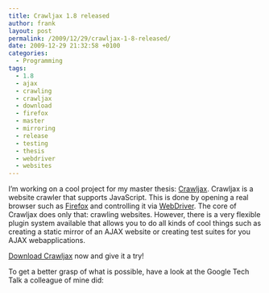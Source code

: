 ```yaml
---
title: Crawljax 1.8 released
author: frank
layout: post
permalink: /2009/12/29/crawljax-1-8-released/
date: 2009-12-29 21:32:58 +0100
categories:
  - Programming
tags:
  - 1.8
  - ajax
  - crawling
  - crawljax
  - download
  - firefox
  - master
  - mirroring
  - release
  - testing
  - thesis
  - webdriver
  - websites
---
```

I&#8217;m working on a cool project for my master thesis: [Crawljax][1]. Crawljax is a website crawler that supports JavaScript. This is done by opening a real browser such as [Firefox][2] and controlling it via [WebDriver][3]. The core of Crawljax does only that: crawling websites. However, there is a very flexible plugin system available that allows you to do all kinds of cool things such as creating a static mirror of an AJAX website or creating test suites for you AJAX webapplications.

[Download Crawljax][4] now and give it a try!

To get a better grasp of what is possible, have a look at the Google Tech Talk a colleague of mine did:

 [1]: http://crawljax.com
 [2]: http://firefox.com
 [3]: http://code.google.com/p/webdriver/
 [4]: http://crawljax.com/download/
